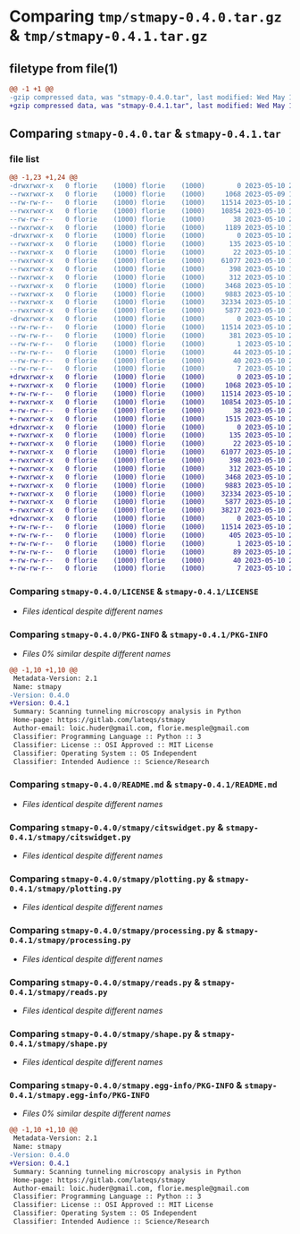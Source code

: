 # Comparing `tmp/stmapy-0.4.0.tar.gz` & `tmp/stmapy-0.4.1.tar.gz`

## filetype from file(1)

```diff
@@ -1 +1 @@
-gzip compressed data, was "stmapy-0.4.0.tar", last modified: Wed May 10 21:59:22 2023, max compression
+gzip compressed data, was "stmapy-0.4.1.tar", last modified: Wed May 10 23:29:05 2023, max compression
```

## Comparing `stmapy-0.4.0.tar` & `stmapy-0.4.1.tar`

### file list

```diff
@@ -1,23 +1,24 @@
-drwxrwxr-x   0 florie    (1000) florie    (1000)        0 2023-05-10 21:59:22.818124 stmapy-0.4.0/
--rwxrwxr-x   0 florie    (1000) florie    (1000)     1068 2023-05-09 15:53:34.000000 stmapy-0.4.0/LICENSE
--rw-rw-r--   0 florie    (1000) florie    (1000)    11514 2023-05-10 21:59:22.818124 stmapy-0.4.0/PKG-INFO
--rwxrwxr-x   0 florie    (1000) florie    (1000)    10854 2023-05-10 18:55:57.000000 stmapy-0.4.0/README.md
--rw-rw-r--   0 florie    (1000) florie    (1000)       38 2023-05-10 21:59:22.818124 stmapy-0.4.0/setup.cfg
--rwxrwxr-x   0 florie    (1000) florie    (1000)     1189 2023-05-10 18:19:25.000000 stmapy-0.4.0/setup.py
-drwxrwxr-x   0 florie    (1000) florie    (1000)        0 2023-05-10 21:59:22.818124 stmapy-0.4.0/stmapy/
--rwxrwxr-x   0 florie    (1000) florie    (1000)      135 2023-05-10 18:46:50.000000 stmapy-0.4.0/stmapy/__init__.py
--rwxrwxr-x   0 florie    (1000) florie    (1000)       22 2023-05-10 18:48:23.000000 stmapy-0.4.0/stmapy/_version.py
--rwxrwxr-x   0 florie    (1000) florie    (1000)    61077 2023-05-10 18:51:17.000000 stmapy-0.4.0/stmapy/citswidget.py
--rwxrwxr-x   0 florie    (1000) florie    (1000)      398 2023-05-10 18:46:15.000000 stmapy-0.4.0/stmapy/main.py
--rwxrwxr-x   0 florie    (1000) florie    (1000)      312 2023-05-10 18:44:29.000000 stmapy-0.4.0/stmapy/matplotlibwidget.py
--rwxrwxr-x   0 florie    (1000) florie    (1000)     3468 2023-05-10 18:44:29.000000 stmapy-0.4.0/stmapy/plotting.py
--rwxrwxr-x   0 florie    (1000) florie    (1000)     9883 2023-05-10 18:44:29.000000 stmapy-0.4.0/stmapy/processing.py
--rwxrwxr-x   0 florie    (1000) florie    (1000)    32334 2023-05-10 18:47:33.000000 stmapy-0.4.0/stmapy/reads.py
--rwxrwxr-x   0 florie    (1000) florie    (1000)     5877 2023-05-10 18:44:29.000000 stmapy-0.4.0/stmapy/shape.py
-drwxrwxr-x   0 florie    (1000) florie    (1000)        0 2023-05-10 21:59:22.818124 stmapy-0.4.0/stmapy.egg-info/
--rw-rw-r--   0 florie    (1000) florie    (1000)    11514 2023-05-10 21:59:22.000000 stmapy-0.4.0/stmapy.egg-info/PKG-INFO
--rw-rw-r--   0 florie    (1000) florie    (1000)      381 2023-05-10 21:59:22.000000 stmapy-0.4.0/stmapy.egg-info/SOURCES.txt
--rw-rw-r--   0 florie    (1000) florie    (1000)        1 2023-05-10 21:59:22.000000 stmapy-0.4.0/stmapy.egg-info/dependency_links.txt
--rw-rw-r--   0 florie    (1000) florie    (1000)       44 2023-05-10 21:59:22.000000 stmapy-0.4.0/stmapy.egg-info/entry_points.txt
--rw-rw-r--   0 florie    (1000) florie    (1000)       40 2023-05-10 21:59:22.000000 stmapy-0.4.0/stmapy.egg-info/requires.txt
--rw-rw-r--   0 florie    (1000) florie    (1000)        7 2023-05-10 21:59:22.000000 stmapy-0.4.0/stmapy.egg-info/top_level.txt
+drwxrwxr-x   0 florie    (1000) florie    (1000)        0 2023-05-10 23:29:05.781658 stmapy-0.4.1/
+-rwxrwxr-x   0 florie    (1000) florie    (1000)     1068 2023-05-10 22:09:35.000000 stmapy-0.4.1/LICENSE
+-rw-rw-r--   0 florie    (1000) florie    (1000)    11514 2023-05-10 23:29:05.781658 stmapy-0.4.1/PKG-INFO
+-rwxrwxr-x   0 florie    (1000) florie    (1000)    10854 2023-05-10 22:09:35.000000 stmapy-0.4.1/README.md
+-rw-rw-r--   0 florie    (1000) florie    (1000)       38 2023-05-10 23:29:05.781658 stmapy-0.4.1/setup.cfg
+-rwxrwxr-x   0 florie    (1000) florie    (1000)     1515 2023-05-10 23:26:39.000000 stmapy-0.4.1/setup.py
+drwxrwxr-x   0 florie    (1000) florie    (1000)        0 2023-05-10 23:29:05.777658 stmapy-0.4.1/stmapy/
+-rwxrwxr-x   0 florie    (1000) florie    (1000)      135 2023-05-10 22:09:35.000000 stmapy-0.4.1/stmapy/__init__.py
+-rwxrwxr-x   0 florie    (1000) florie    (1000)       22 2023-05-10 23:26:54.000000 stmapy-0.4.1/stmapy/_version.py
+-rwxrwxr-x   0 florie    (1000) florie    (1000)    61077 2023-05-10 22:09:35.000000 stmapy-0.4.1/stmapy/citswidget.py
+-rwxrwxr-x   0 florie    (1000) florie    (1000)      398 2023-05-10 22:09:35.000000 stmapy-0.4.1/stmapy/main.py
+-rwxrwxr-x   0 florie    (1000) florie    (1000)      312 2023-05-10 22:09:35.000000 stmapy-0.4.1/stmapy/matplotlibwidget.py
+-rwxrwxr-x   0 florie    (1000) florie    (1000)     3468 2023-05-10 22:09:35.000000 stmapy-0.4.1/stmapy/plotting.py
+-rwxrwxr-x   0 florie    (1000) florie    (1000)     9883 2023-05-10 22:09:35.000000 stmapy-0.4.1/stmapy/processing.py
+-rwxrwxr-x   0 florie    (1000) florie    (1000)    32334 2023-05-10 22:09:35.000000 stmapy-0.4.1/stmapy/reads.py
+-rwxrwxr-x   0 florie    (1000) florie    (1000)     5877 2023-05-10 22:09:35.000000 stmapy-0.4.1/stmapy/shape.py
+-rwxrwxr-x   0 florie    (1000) florie    (1000)    38217 2023-05-10 22:09:35.000000 stmapy-0.4.1/stmapy/ui_citswidget.ui
+drwxrwxr-x   0 florie    (1000) florie    (1000)        0 2023-05-10 23:29:05.781658 stmapy-0.4.1/stmapy.egg-info/
+-rw-rw-r--   0 florie    (1000) florie    (1000)    11514 2023-05-10 23:29:05.000000 stmapy-0.4.1/stmapy.egg-info/PKG-INFO
+-rw-rw-r--   0 florie    (1000) florie    (1000)      405 2023-05-10 23:29:05.000000 stmapy-0.4.1/stmapy.egg-info/SOURCES.txt
+-rw-rw-r--   0 florie    (1000) florie    (1000)        1 2023-05-10 23:29:05.000000 stmapy-0.4.1/stmapy.egg-info/dependency_links.txt
+-rw-rw-r--   0 florie    (1000) florie    (1000)       89 2023-05-10 23:29:05.000000 stmapy-0.4.1/stmapy.egg-info/entry_points.txt
+-rw-rw-r--   0 florie    (1000) florie    (1000)       40 2023-05-10 23:29:05.000000 stmapy-0.4.1/stmapy.egg-info/requires.txt
+-rw-rw-r--   0 florie    (1000) florie    (1000)        7 2023-05-10 23:29:05.000000 stmapy-0.4.1/stmapy.egg-info/top_level.txt
```

### Comparing `stmapy-0.4.0/LICENSE` & `stmapy-0.4.1/LICENSE`

 * *Files identical despite different names*

### Comparing `stmapy-0.4.0/PKG-INFO` & `stmapy-0.4.1/PKG-INFO`

 * *Files 0% similar despite different names*

```diff
@@ -1,10 +1,10 @@
 Metadata-Version: 2.1
 Name: stmapy
-Version: 0.4.0
+Version: 0.4.1
 Summary: Scanning tunneling microscopy analysis in Python
 Home-page: https://gitlab.com/lateqs/stmapy
 Author-email: loic.huder@gmail.com, florie.mesple@gmail.com
 Classifier: Programming Language :: Python :: 3
 Classifier: License :: OSI Approved :: MIT License
 Classifier: Operating System :: OS Independent
 Classifier: Intended Audience :: Science/Research
```

### Comparing `stmapy-0.4.0/README.md` & `stmapy-0.4.1/README.md`

 * *Files identical despite different names*

### Comparing `stmapy-0.4.0/stmapy/citswidget.py` & `stmapy-0.4.1/stmapy/citswidget.py`

 * *Files identical despite different names*

### Comparing `stmapy-0.4.0/stmapy/plotting.py` & `stmapy-0.4.1/stmapy/plotting.py`

 * *Files identical despite different names*

### Comparing `stmapy-0.4.0/stmapy/processing.py` & `stmapy-0.4.1/stmapy/processing.py`

 * *Files identical despite different names*

### Comparing `stmapy-0.4.0/stmapy/reads.py` & `stmapy-0.4.1/stmapy/reads.py`

 * *Files identical despite different names*

### Comparing `stmapy-0.4.0/stmapy/shape.py` & `stmapy-0.4.1/stmapy/shape.py`

 * *Files identical despite different names*

### Comparing `stmapy-0.4.0/stmapy.egg-info/PKG-INFO` & `stmapy-0.4.1/stmapy.egg-info/PKG-INFO`

 * *Files 0% similar despite different names*

```diff
@@ -1,10 +1,10 @@
 Metadata-Version: 2.1
 Name: stmapy
-Version: 0.4.0
+Version: 0.4.1
 Summary: Scanning tunneling microscopy analysis in Python
 Home-page: https://gitlab.com/lateqs/stmapy
 Author-email: loic.huder@gmail.com, florie.mesple@gmail.com
 Classifier: Programming Language :: Python :: 3
 Classifier: License :: OSI Approved :: MIT License
 Classifier: Operating System :: OS Independent
 Classifier: Intended Audience :: Science/Research
```

